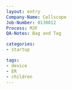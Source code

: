 ```yaml
---
layout: entry
Company-Name: Cellscope
Job-Number: 0130012
Process: MJF
QA-Notes: Bag and Tag

categories:
- startup

tags: 
- device
- ER
- children
---
```

